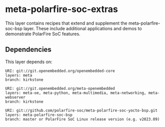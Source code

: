 # meta-polarfire-soc-extras

This layer contains recipes that extend and supplement the
meta-polarfire-soc-bsp layer. These include additional applications
and demos to demonstrate PolarFire SoC features.

## Dependencies

This layer depends on:

```text
URI: git://git.openembedded.org/openembedded-core
layers: meta
branch: kirkstone

URI: git://git.openembedded.org/meta-openembedded
layers: meta-oe, meta-python, meta-multimedia, meta-networking, meta-webserver
branch: kirkstone

URI: git://github.com/polarfire-soc/meta-polarfire-soc-yocto-bsp.git
layers: meta-polarfire-soc-bsp
branch: master or PolarFire SoC Linux release version (e.g. v2023.09)
```
